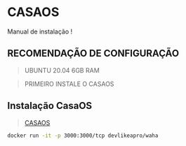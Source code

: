 # CASAOS
Manual de instalação !

## RECOMENDAÇÃO DE CONFIGURAÇÃO
> UBUNTU 20.04
> 6GB RAM

> PRIMEIRO INSTALE O CASAOS

## Instalação CasaOS
> [CASAOS](https://github.com/meugestor/Tutoriais/blob/cd2a548c42141a9828f1ed0fedc85cd41580b7e2/casaos.md)


```bash
docker run -it -p 3000:3000/tcp devlikeapro/waha
```
